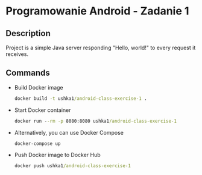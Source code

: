 # Programowanie Android - Zadanie 1

## Description

Project is a simple Java server responding "Hello, world!" to every request it receives.

## Commands

- Build Docker image

  ```cmd
  docker build -t ushka1/android-class-exercise-1 .
  ```

- Start Docker container

  ```cmd
  docker run --rm -p 8080:8080 ushka1/android-class-exercise-1
  ```

- Alternatively, you can use Docker Compose

  ```cmd
  docker-compose up
  ```

- Push Docker image to Docker Hub

  ```cmd
  docker push ushka1/android-class-exercise-1
  ```
